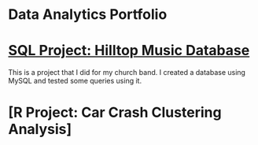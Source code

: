 # Data Analytics Portfolio
# [SQL Project: Hilltop Music Database](https://github.com/gabrielketcher/Data-Analyst-Portfolio/tree/main/SQL%20Hilltop%20Music%20Database)
This is a project that I did for my church band. I created a database using MySQL and tested some queries using it.

# [R Project: Car Crash Clustering Analysis]
